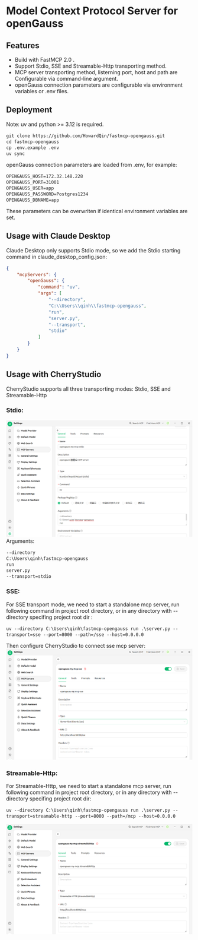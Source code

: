 # Model Context Protocol Server for openGauss

## Features

- Build with FastMCP 2.0 .
- Support Stdio, SSE and Streamable-Http transporting method.
- MCP server transporting method, listerning port, host and path are Configurable via command-line argument.
- openGauss connection parameters are configurable via environment variables or .env files.

## Deployment

Note: uv and python >= 3.12 is required.

```shell
git clone https://github.com/HowardQin/fastmcp-opengauss.git
cd fastmcp-opengauss
cp .env.example .env
uv sync
```

openGauss connection parameters are loaded from .env, for example:
```shell
OPENGAUSS_HOST=172.32.148.228
OPENGAUSS_PORT=31001
OPENGAUSS_USER=app
OPENGAUSS_PASSWORD=Postgres1234
OPENGAUSS_DBNAME=app
```
These parameters can be overwriten if identical environment variables are set.


## Usage with Claude Desktop
Claude Desktop only supports Stdio mode, so we add the Stdio starting command in claude_desktop_config.json:
```json
{
    "mcpServers": {
        "openGauss": {
            "command": "uv",
            "args": [
                "--directory",
                "C:\\Users\\qinh\\fastmcp-opengauss",
                "run",
                "server.py",
                "--transport",
                "stdio"
            ]
        }
    }
}
```


## Usage with CherryStudio
CherryStudio supports all three transporting modes: Stdio, SSE and Streamable-Http
### Stdio:
![CherryStudio with stdio fastmcp-opengauss](./assets/chst-stdio.png)
Arguments:
```shell
--directory
C:\Users\qinh\fastmcp-opengauss
run
server.py
--transport=stdio
```

### SSE:
For SSE transport mode, we need to start a standalone mcp server, run following command in project root directory, or in any directory with --directory specifing project root dir :
```shell
uv --directory C:\Users\qinh\fastmcp-opengauss run .\server.py --transport=sse --port=8000 --path=/sse --host=0.0.0.0
```
Then configure CherryStudio to connect sse mcp server:
![CherryStudio with sse fastmcp-opengauss](./assets/chst-sse.png)


### Streamable-Http:
For Streamable-Http, we need to start a standalone mcp server, run following command in project root directory, or in any directory with --directory specifing project root dir:
```shell
uv --directory C:\Users\qinh\fastmcp-opengauss run .\server.py --transport=streamable-http --port=8000 --path=/mcp --host=0.0.0.0
```
![CherryStudio with sse fastmcp-opengauss](./assets/chst-streamable-http.png)

